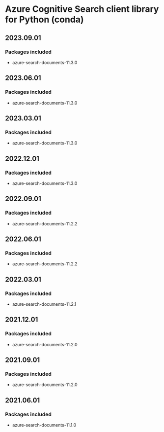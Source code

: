 # Azure Cognitive Search client library for Python (conda)

## 2023.09.01

### Packages included

- azure-search-documents-11.3.0

## 2023.06.01

### Packages included

- azure-search-documents-11.3.0

## 2023.03.01

### Packages included

- azure-search-documents-11.3.0

## 2022.12.01

### Packages included

- azure-search-documents-11.3.0

## 2022.09.01

### Packages included

- azure-search-documents-11.2.2

## 2022.06.01

### Packages included

- azure-search-documents-11.2.2

## 2022.03.01

### Packages included

- azure-search-documents-11.2.1

## 2021.12.01

### Packages included

- azure-search-documents-11.2.0

## 2021.09.01

### Packages included

- azure-search-documents-11.2.0

## 2021.06.01

### Packages included

- azure-search-documents-11.1.0
